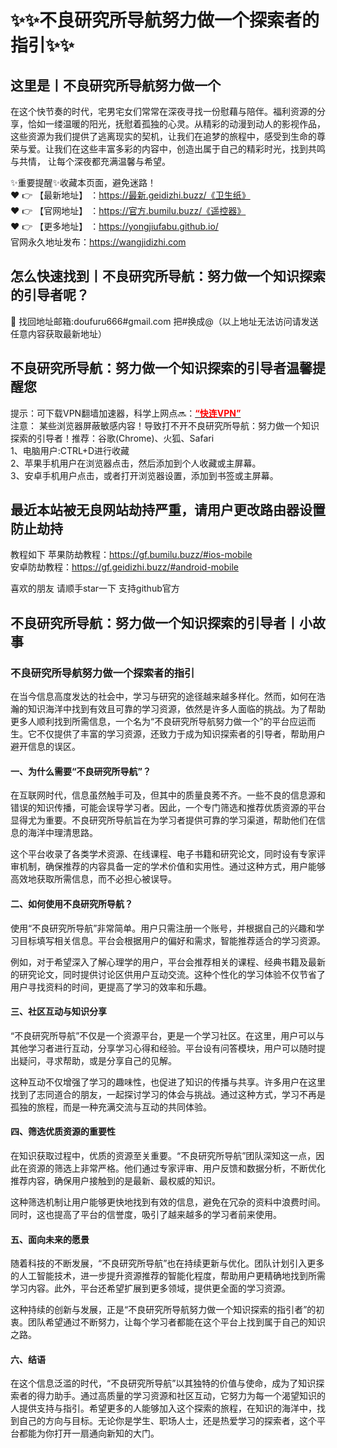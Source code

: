 # :sparkles::sparkles:不良研究所导航努力做一个探索者的指引:sparkles::sparkles:
## 这里是丨**不良研究所导航努力做一个**
在这个快节奏的时代，宅男宅女们常常在深夜寻找一份慰藉与陪伴。福利资源的分享，恰如一缕温暖的阳光，抚慰着孤独的心灵。从精彩的动漫到动人的影视作品，
这些资源为我们提供了逃离现实的契机，让我们在追梦的旅程中，感受到生命的尊荣与爱。让我们在这些丰富多彩的内容中，创造出属于自己的精彩时光，找到共鸣与共情，
让每个深夜都充满温馨与希望。<br>

✨重要提醒✨收藏本页面，避免迷路！<br>
❤️ 👉 【最新地址】 ：https://最新.geidizhi.buzz/《卫生纸》<br>
❤️ 👉 【官网地址】 ：https://官方.bumilu.buzz/《遥控器》<br>
❤️ 👉 【更多地址】 ：https://yongjiufabu.github.io/<br>
官网永久地址发布：https://wangjidizhi.com<br>
## 怎么快速找到丨**不良研究所导航：努力做一个知识探索的引导者**呢？
📧 找回地址邮箱:doufuru666#gmail.com 把#换成@（以上地址无法访问请发送任意内容获取最新地址）<br>
## 不良研究所导航：努力做一个知识探索的引导者**温馨提醒您**  
提示：可下载VPN翻墙加速器，科学上网点🔜：<a href="https://75ce.dmstaqw.com/c-16717/a-bMWFM" target="_blank" class="modalbtn text-blue nmB4hteGKB 3Xyk5Zcf_s" id="loginbox"><font size="" color="#ff0000"><strong>“快连VPN”</strong></font></a><br>
    注意： 某些浏览器屏蔽敏感内容！导致打不开不良研究所导航：努力做一个知识探索的引导者！推荐：谷歌(Chrome)、火狐、Safari<br>
    1、电脑用户:CTRL+D进行收藏<br>
    2、苹果手机用户在浏览器点击，然后添加到个人收藏或主屏幕。<br>
    3、安卓手机用户点击，或者打开浏览器设置，添加到书签或主屏幕。<br>
## **最近本站被无良网站劫持严重，请用户更改路由器设置防止劫持**

教程如下 苹果防劫教程：https://gf.bumilu.buzz/#ios-mobile<br>
安卓防劫教程：https://gf.geidizhi.buzz/#android-mobile

喜欢的朋友 请顺手star一下  支持github官方


## 不良研究所导航：努力做一个知识探索的引导者**丨小故事**
### 不良研究所导航努力做一个探索者的指引

在当今信息高度发达的社会中，学习与研究的途径越来越多样化。然而，如何在浩瀚的知识海洋中找到有效且可靠的学习资源，依然是许多人面临的挑战。为了帮助更多人顺利找到所需信息，一个名为“不良研究所导航努力做一个”的平台应运而生。它不仅提供了丰富的学习资源，还致力于成为知识探索者的引导者，帮助用户避开信息的误区。

#### 一、为什么需要“不良研究所导航”？

在互联网时代，信息虽然触手可及，但其中的质量良莠不齐。一些不良的信息源和错误的知识传播，可能会误导学习者。因此，一个专门筛选和推荐优质资源的平台显得尤为重要。不良研究所导航旨在为学习者提供可靠的学习渠道，帮助他们在信息的海洋中理清思路。

这个平台收录了各类学术资源、在线课程、电子书籍和研究论文，同时设有专家评审机制，确保推荐的内容具备一定的学术价值和实用性。通过这种方式，用户能够高效地获取所需信息，而不必担心被误导。

#### 二、如何使用不良研究所导航？

使用“不良研究所导航”非常简单。用户只需注册一个账号，并根据自己的兴趣和学习目标填写相关信息。平台会根据用户的偏好和需求，智能推荐适合的学习资源。

例如，对于希望深入了解心理学的用户，平台会推荐相关的课程、经典书籍及最新的研究论文，同时提供讨论区供用户互动交流。这种个性化的学习体验不仅节省了用户寻找资料的时间，更提高了学习的效率和乐趣。

#### 三、社区互动与知识分享

“不良研究所导航”不仅是一个资源平台，更是一个学习社区。在这里，用户可以与其他学习者进行互动，分享学习心得和经验。平台设有问答模块，用户可以随时提出疑问，寻求帮助，或是分享自己的见解。

这种互动不仅增强了学习的趣味性，也促进了知识的传播与共享。许多用户在这里找到了志同道合的朋友，一起探讨学习的体会与挑战。通过这种方式，学习不再是孤独的旅程，而是一种充满交流与互动的共同体验。

#### 四、筛选优质资源的重要性

在知识获取过程中，优质的资源至关重要。“不良研究所导航”团队深知这一点，因此在资源的筛选上非常严格。他们通过专家评审、用户反馈和数据分析，不断优化推荐内容，确保用户接触到的是最新、最权威的知识。

这种筛选机制让用户能够更快地找到有效的信息，避免在冗杂的资料中浪费时间。同时，这也提高了平台的信誉度，吸引了越来越多的学习者前来使用。

#### 五、面向未来的愿景

随着科技的不断发展，“不良研究所导航”也在持续更新与优化。团队计划引入更多的人工智能技术，进一步提升资源推荐的智能化程度，帮助用户更精确地找到所需学习内容。此外，平台还希望扩展到更多领域，提供更全面的学习资源。

这种持续的创新与发展，正是“不良研究所导航努力做一个知识探索的指引者”的初衷。团队希望通过不断努力，让每个学习者都能在这个平台上找到属于自己的知识之路。

#### 六、结语

在这个信息泛滥的时代，“不良研究所导航”以其独特的价值与使命，成为了知识探索者的得力助手。通过高质量的学习资源和社区互动，它努力为每一个渴望知识的人提供支持与指引。希望更多的人能够加入这个探索的旅程，在知识的海洋中，找到自己的方向与目标。无论你是学生、职场人士，还是热爱学习的探索者，这个平台都能为你打开一扇通向新知的大门。
